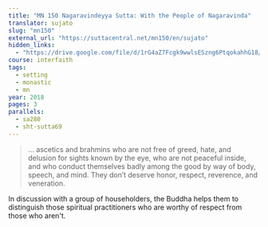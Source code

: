 ```yaml
---
title: "MN 150 Nagaravindeyya Sutta: With the People of Nagaravinda"
translator: sujato
slug: "mn150"
external_url: "https://suttacentral.net/mn150/en/sujato"
hidden_links:
  - "https://drive.google.com/file/d/1rG4aZ7Fcgk9wwlsESzng6PtqokahhG18/view?usp=drivesdk"
course: interfaith
tags:
  - setting
  - monastic
  - mn
year: 2018
pages: 3
parallels:
  - sa280
  - sht-sutta69
---
```


> … ascetics and brahmins who are not free of greed, hate, and delusion for sights known by the eye, who are not peaceful inside, and who conduct themselves badly among the good by way of body, speech, and mind. They don’t deserve honor, respect, reverence, and veneration.

In discussion with a group of householders, the Buddha helps them to distinguish those spiritual practitioners who are worthy of respect from those who aren't.

